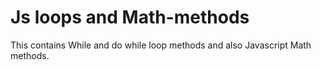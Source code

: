 # Js loops and Math-methods
  This contains While and do while loop methods and also Javascript Math methods.
